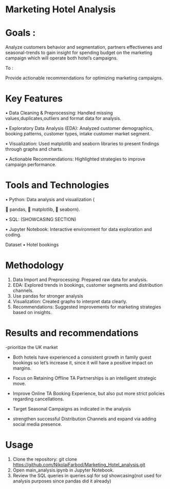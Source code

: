 
# Marketing Hotel Analysis

# Goals :

Analyze customers behavior and segmentation, partners effectivenes and seasonal-trends to gain insight for spending budget on the marketing campaign which will operate both hotel’s campaigns.

To :

Provide actionable recommendations for optimizing marketing campaigns.

# Key Features

•	Data Cleaning & Preprocessing: Handled missing values,duplicates,outliers and format data for analysis.

•	Exploratory Data Analysis (EDA): Analyzed customer demographics, booking patterns, customer types, intake customer market segment.

•	Visualization: Used matplotlib and seaborn libraries to present findings through graphs and charts.

•	Actionable Recommendations: Highlighted strategies to improve campaign performance.

# Tools and Technologies

•	Python: Data analysis and visualization (

	pandas, 
	matplotlib, 
	seaborn).

•	SQL: (SHOWCASING SECTION)

•	Jupyter Notebook: Interactive environment for data exploration and coding.

Dataset
•	Hotel bookings


# Methodology
1.	Data Import and Preprocessing: Prepared raw data for analysis.
2.	EDA: Explored trends in bookings, customer segments and distribution channels.
3.	Use pandas for stronger analysis
4.	Visualization: Created graphs to interpret data clearly.
5.	Recommendations: Suggested improvements for marketing strategies based on insights.

# Results and recommendations
-prioritize the UK market 

- Both hotels have experienced a consistent growth in family guest bookings so let’s increase it, since it will have a positive impact on margins.

- Focus on Retaining Offline TA Partnerships is an intelligent strategic move.

- Improve Online TA Booking Experience, but also put more strict policies regarding cancellations.

- Target Seasonal Campaigns as indicated in the analysis

- strengthen successful Distribution Channels and expand via adding social media presence.

# Usage
1.	Clone the repository:
git clone https://github.com/NikolaiFarbod/Marketing_Hotel_analysis.git
2.	Open main_analysis.ipynb in Jupyter Notebook.
3.	Review the SQL queries in queries.sql for sql showcasing(not used for analysis purposes since pandas did it already) 

